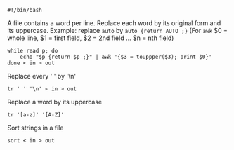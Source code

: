```
#!/bin/bash
```

A file contains a word per line. Replace each word by its original form and its uppercase. Example: replace `auto` by `auto {return AUTO ;}`
(For `awk` $0 = whole line, $1 = first field, $2 = 2nd field ... $n = nth field)
```
while read p; do
	echo "$p {return $p ;}" | awk '{$3 = touppper($3); print $0}'
done < in > out
```



Replace every ' ' by '\n'
```
tr ' ' '\n' < in > out
```

Replace a word by its uppercase
```
tr '[a-z]' '[A-Z]'
```

Sort strings in a file
```
sort < in > out
```
